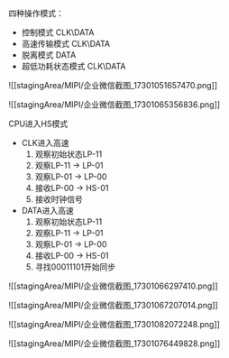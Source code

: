 
四种操作模式：
- 控制模式 CLK\DATA
- 高速传输模式 CLK\DATA
- 脱离模式 DATA
- 超低功耗状态模式 CLK\DATA

![[stagingArea/MIPI/企业微信截图_17301051657470.png]]

![[stagingArea/MIPI/企业微信截图_17301065356836.png]]

CPU进入HS模式
- CLK进入高速
	1. 观察初始状态LP-11
	2. 观察LP-11 -> LP-01
	3. 观察LP-01 -> LP-00
	4. 接收LP-00 -> HS-01
	5. 接收时钟信号
- DATA进入高速
	1. 观察初始状态LP-11
	2. 观察LP-11 -> LP-01
	3. 观察LP-01 -> LP-00
	4. 接收LP-00 -> HS-01
	5. 寻找00011101开始同步

![[stagingArea/MIPI/企业微信截图_17301066297410.png]]

![[stagingArea/MIPI/企业微信截图_17301067207014.png]]

![[stagingArea/MIPI/企业微信截图_17301082072248.png]]

![[stagingArea/MIPI/企业微信截图_17301076449828.png]]